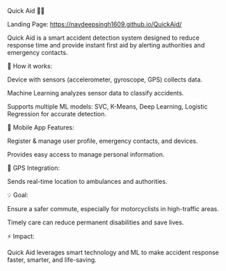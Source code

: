 Quick Aid 🚨🛵


Landing Page: https://navdeepsingh1609.github.io/QuickAid/


Quick Aid is a smart accident detection system designed to reduce response time and provide instant first aid by alerting authorities and emergency contacts.

🔹 How it works:

Device with sensors (accelerometer, gyroscope, GPS) collects data.

Machine Learning analyzes sensor data to classify accidents.

Supports multiple ML models: SVC, K-Means, Deep Learning, Logistic Regression for accurate detection.

📱 Mobile App Features:

Register & manage user profile, emergency contacts, and devices.

Provides easy access to manage personal information.

📍 GPS Integration:

Sends real-time location to ambulances and authorities.

💡 Goal:

Ensure a safer commute, especially for motorcyclists in high-traffic areas.

Timely care can reduce permanent disabilities and save lives.

⚡ Impact:

Quick Aid leverages smart technology and ML to make accident response faster, smarter, and life-saving.

